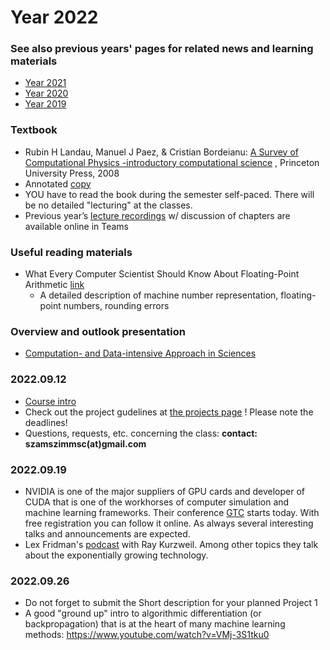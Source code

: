 # Year 2022

### See also previous years' pages for related news and learning materials
- [Year 2021](https://icsabai.github.io/classes/compsimf17em/news2021/)
- [Year 2020](https://icsabai.github.io/classes/compsimf17em/news2020/)
- [Year 2019](https://icsabai.github.io/classes/compsimf17em/news2019/)

### Textbook
- Rubin H Landau, Manuel J Paez, & Cristian Bordeianu: [A Survey of Computational Physics -introductory computational science](https://www.compadre.org/portal/items/detail.cfm?ID=11578) , Princeton University Press, 2008 
- Annotated [copy](https://kooplex-fiek.elte.hu/seafile/f/cf29591fa4a64b45b212/)
- YOU have to read the book during the semester self-paced. There will be no detailed "lecturing" at the classes. 
- Previous year’s [lecture recordings](https://eltehu.sharepoint.com/:u:/s/Crs22-23-1compsimf20em1Szmtgpesszimulcik/EeK7KkTGWalErDEJ_tSLRc4BA68Rd7a1KdpbmQ9f5DHOQg?e=7ZCbtD) w/ discussion of chapters are available online in Teams

### Useful reading materials
- What Every Computer Scientist Should Know About Floating-Point Arithmetic [link](https://docs.oracle.com/cd/E19957-01/806-3568/ncg_goldberg.html#:~:text=Almost%20every%20language%20has%20a,point%20exceptions%20such%20as%20overflow.)
  - A detailed description of machine number representation, floating-point numbers, rounding errors

### Overview and outlook presentation
- [Computation- and Data-intensive Approach in Sciences](https://kooplex-fiek.elte.hu/seafile/f/7a5099c1880f402d8fb8/) 

### 2022.09.12
- [Course intro](class_intro_2022.pdf)
- Check out the project gudelines at [the projects page](https://icsabai.github.io/simulationsMsc/) ! Please note the deadlines!
- Questions, requests, etc. concerning the class: __contact: szamszimmsc(at)gmail.com__ 


### 2022.09.19
- NVIDIA is one of the major suppliers of GPU cards and developer of CUDA that is one of the workhorses of computer simulation and machine learning frameworks.
Their conference [GTC](https://www.nvidia.com/gtc/) starts today. With free registration you can follow it online. As always several interesting talks and announcements are expected. 
- Lex Fridman's [podcast](https://www.youtube.com/watch?v=ykY69lSpDdo) with Ray Kurzweil. Among other topics they talk about the exponentially growing technology.

### 2022.09.26
- Do not forget to submit the Short description for your planned Project 1
- A good "ground up" intro to algorithmic differentiation (or backpropagation) that is at the heart of many machine learning methods: https://www.youtube.com/watch?v=VMj-3S1tku0
